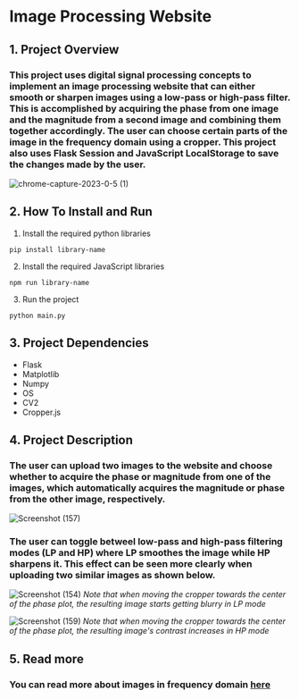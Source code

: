 # Image Processing Website

## 1. Project Overview
### This project uses digital signal processing concepts to implement an image processing website that can either smooth or sharpen images using a low-pass or high-pass filter. This is accomplished by acquiring the phase from one image and the magnitude from a second image and combining them together accordingly. The user can choose certain parts of the image in the frequency domain using a cropper. This project also uses Flask Session and JavaScript LocalStorage to save the changes made by the user. 

![chrome-capture-2023-0-5 (1)](https://user-images.githubusercontent.com/93945902/210887353-ab8437f6-3ad5-43af-a08f-0ff8c40409f0.gif)


## 2. How To Install and Run
1. Install the required python libraries
```
pip install library-name
```
2. Install the required JavaScript libraries
```
npm run library-name
```
3. Run the project
```
python main.py
```

## 3. Project Dependencies
  * Flask
  * Matplotlib
  * Numpy
  * OS
  * CV2
  * Cropper.js


## 4. Project Description
### The user can upload two images to the website and choose whether to acquire the phase or magnitude from one of the images, which automatically acquires the magnitude or phase from the other image, respectively. 
![Screenshot (157)](https://user-images.githubusercontent.com/93945902/210880819-35638743-7c25-4b6a-9828-ad7fdb7cd0ca.png)


### The user can toggle betweel low-pass and high-pass filtering modes (LP and HP) where LP smoothes the image while HP sharpens it. This effect can be seen more clearly when uploading two similar images as shown below.

![Screenshot (154)](https://user-images.githubusercontent.com/93945902/210882642-6717b388-99bf-46f6-9299-e92e6780bd31.png)
*Note that when moving the cropper towards the center of the phase plot, the resulting image starts getting blurry in LP mode*

![Screenshot (159)](https://user-images.githubusercontent.com/93945902/210883469-c3be55a6-b759-4ba7-9b63-574a8dfaf097.png)
*Note that when moving the cropper towards the center of the phase plot, the resulting image's contrast increases in HP mode*

## 5. Read more
### You can read more about images in frequency domain [here](https://sbme-tutorials.github.io/2018/cv/notes/3_week3.html "Images in Frequency Domain")


